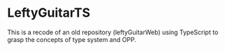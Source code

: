 # LeftyGuitarTS
This is a recode of an old repository (leftyGuitarWeb) using TypeScript to grasp the concepts of type system and OPP.
